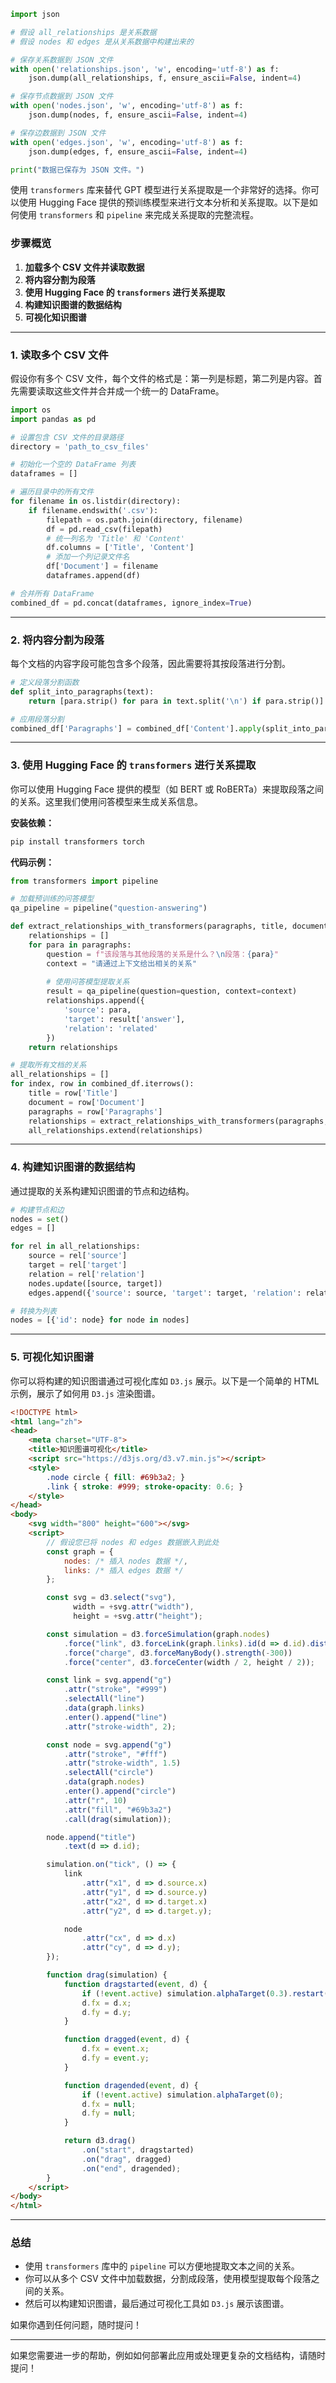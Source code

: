 ```python
import json

# 假设 all_relationships 是关系数据
# 假设 nodes 和 edges 是从关系数据中构建出来的

# 保存关系数据到 JSON 文件
with open('relationships.json', 'w', encoding='utf-8') as f:
    json.dump(all_relationships, f, ensure_ascii=False, indent=4)

# 保存节点数据到 JSON 文件
with open('nodes.json', 'w', encoding='utf-8') as f:
    json.dump(nodes, f, ensure_ascii=False, indent=4)

# 保存边数据到 JSON 文件
with open('edges.json', 'w', encoding='utf-8') as f:
    json.dump(edges, f, ensure_ascii=False, indent=4)

print("数据已保存为 JSON 文件。")

```
使用 `transformers` 库来替代 GPT 模型进行关系提取是一个非常好的选择。你可以使用 Hugging Face 提供的预训练模型来进行文本分析和关系提取。以下是如何使用 `transformers` 和 `pipeline` 来完成关系提取的完整流程。

### 步骤概览

1. **加载多个 CSV 文件并读取数据**
2. **将内容分割为段落**
3. **使用 Hugging Face 的 `transformers` 进行关系提取**
4. **构建知识图谱的数据结构**
5. **可视化知识图谱**

---

### 1. 读取多个 CSV 文件

假设你有多个 CSV 文件，每个文件的格式是：第一列是标题，第二列是内容。首先需要读取这些文件并合并成一个统一的 DataFrame。

```python
import os
import pandas as pd

# 设置包含 CSV 文件的目录路径
directory = 'path_to_csv_files'

# 初始化一个空的 DataFrame 列表
dataframes = []

# 遍历目录中的所有文件
for filename in os.listdir(directory):
    if filename.endswith('.csv'):
        filepath = os.path.join(directory, filename)
        df = pd.read_csv(filepath)
        # 统一列名为 'Title' 和 'Content'
        df.columns = ['Title', 'Content']
        # 添加一个列记录文件名
        df['Document'] = filename
        dataframes.append(df)

# 合并所有 DataFrame
combined_df = pd.concat(dataframes, ignore_index=True)
```

---

### 2. 将内容分割为段落

每个文档的内容字段可能包含多个段落，因此需要将其按段落进行分割。

```python
# 定义段落分割函数
def split_into_paragraphs(text):
    return [para.strip() for para in text.split('\n') if para.strip()]

# 应用段落分割
combined_df['Paragraphs'] = combined_df['Content'].apply(split_into_paragraphs)
```

---

### 3. 使用 Hugging Face 的 `transformers` 进行关系提取

你可以使用 Hugging Face 提供的模型（如 BERT 或 RoBERTa）来提取段落之间的关系。这里我们使用问答模型来生成关系信息。

**安装依赖：**

```bash
pip install transformers torch
```

**代码示例：**

```python
from transformers import pipeline

# 加载预训练的问答模型
qa_pipeline = pipeline("question-answering")

def extract_relationships_with_transformers(paragraphs, title, document):
    relationships = []
    for para in paragraphs:
        question = f"该段落与其他段落的关系是什么？\n段落：{para}"
        context = "请通过上下文给出相关的关系"
        
        # 使用问答模型提取关系
        result = qa_pipeline(question=question, context=context)
        relationships.append({
            'source': para,
            'target': result['answer'],
            'relation': 'related'
        })
    return relationships

# 提取所有文档的关系
all_relationships = []
for index, row in combined_df.iterrows():
    title = row['Title']
    document = row['Document']
    paragraphs = row['Paragraphs']
    relationships = extract_relationships_with_transformers(paragraphs, title, document)
    all_relationships.extend(relationships)
```

---

### 4. 构建知识图谱的数据结构

通过提取的关系构建知识图谱的节点和边结构。

```python
# 构建节点和边
nodes = set()
edges = []

for rel in all_relationships:
    source = rel['source']
    target = rel['target']
    relation = rel['relation']
    nodes.update([source, target])
    edges.append({'source': source, 'target': target, 'relation': relation})

# 转换为列表
nodes = [{'id': node} for node in nodes]
```

---

### 5. 可视化知识图谱

你可以将构建的知识图谱通过可视化库如 `D3.js` 展示。以下是一个简单的 HTML 示例，展示了如何用 `D3.js` 渲染图谱。

```html
<!DOCTYPE html>
<html lang="zh">
<head>
    <meta charset="UTF-8">
    <title>知识图谱可视化</title>
    <script src="https://d3js.org/d3.v7.min.js"></script>
    <style>
        .node circle { fill: #69b3a2; }
        .link { stroke: #999; stroke-opacity: 0.6; }
    </style>
</head>
<body>
    <svg width="800" height="600"></svg>
    <script>
        // 假设您已将 nodes 和 edges 数据嵌入到此处
        const graph = {
            nodes: /* 插入 nodes 数据 */,
            links: /* 插入 edges 数据 */
        };

        const svg = d3.select("svg"),
              width = +svg.attr("width"),
              height = +svg.attr("height");

        const simulation = d3.forceSimulation(graph.nodes)
            .force("link", d3.forceLink(graph.links).id(d => d.id).distance(100))
            .force("charge", d3.forceManyBody().strength(-300))
            .force("center", d3.forceCenter(width / 2, height / 2));

        const link = svg.append("g")
            .attr("stroke", "#999")
            .selectAll("line")
            .data(graph.links)
            .enter().append("line")
            .attr("stroke-width", 2);

        const node = svg.append("g")
            .attr("stroke", "#fff")
            .attr("stroke-width", 1.5)
            .selectAll("circle")
            .data(graph.nodes)
            .enter().append("circle")
            .attr("r", 10)
            .attr("fill", "#69b3a2")
            .call(drag(simulation));

        node.append("title")
            .text(d => d.id);

        simulation.on("tick", () => {
            link
                .attr("x1", d => d.source.x)
                .attr("y1", d => d.source.y)
                .attr("x2", d => d.target.x)
                .attr("y2", d => d.target.y);

            node
                .attr("cx", d => d.x)
                .attr("cy", d => d.y);
        });

        function drag(simulation) {
            function dragstarted(event, d) {
                if (!event.active) simulation.alphaTarget(0.3).restart();
                d.fx = d.x;
                d.fy = d.y;
            }

            function dragged(event, d) {
                d.fx = event.x;
                d.fy = event.y;
            }

            function dragended(event, d) {
                if (!event.active) simulation.alphaTarget(0);
                d.fx = null;
                d.fy = null;
            }

            return d3.drag()
                .on("start", dragstarted)
                .on("drag", dragged)
                .on("end", dragended);
        }
    </script>
</body>
</html>
```

---

### 总结

* 使用 `transformers` 库中的 `pipeline` 可以方便地提取文本之间的关系。
* 你可以从多个 CSV 文件中加载数据，分割成段落，使用模型提取每个段落之间的关系。
* 然后可以构建知识图谱，最后通过可视化工具如 `D3.js` 展示该图谱。

如果你遇到任何问题，随时提问！

---

如果您需要进一步的帮助，例如如何部署此应用或处理更复杂的文档结构，请随时提问！
